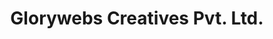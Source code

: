 ---
title: "Glorywebs Creatives Pvt. Ltd."
url: /harrisburg/glorywebs-creatives-pvt-ltd/
shop: Computer
---